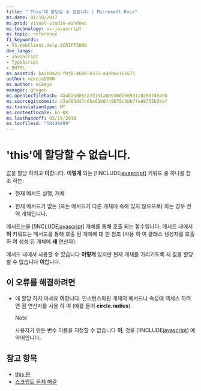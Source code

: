 ```yaml
---
title: "'This'에 할당할 수 없습니다 | Microsoft Docs"
ms.date: 01/18/2017
ms.prod: visual-studio-windows
ms.technology: vs-javascript
ms.topic: reference
f1_keywords:
- VS.WebClient.Help.SCRIPT5000
dev_langs:
- JavaScript
- TypeScript
- DHTML
ms.assetid: ba2b0a2b-f0f8-4698-b335-a4ab6c166671
author: mikejo5000
ms.author: mikejo
manager: ghogen
ms.openlocfilehash: 4a4ba5d852a7d131a88930dd66931c026074549b
ms.sourcegitcommit: d3a485d47c6ba01b0fc9878cbbb7fe88755b29af
ms.translationtype: MT
ms.contentlocale: ko-KR
ms.lasthandoff: 03/19/2019
ms.locfileid: "58149499"
---
```

# <a name="cannot-assign-to-this"></a>'this'에 할당할 수 없습니다.
값을 할당 하려고 **이**합니다. **이렇게** 되는 [!INCLUDE[javascript](../../javascript/includes/javascript-md.md)] 키워드 중 하나를 참조 하는:

- 현재 메서드 실행, 개체

- 현재 메서드가 없는 (또는 메서드가 다른 개체에 속해 있지 않으므로) 하는 경우 전역 개체입니다.

메서드는을 [!INCLUDE[javascript](../../javascript/includes/javascript-md.md)] 개체를 통해 호출 되는 함수입니다. 메서드 내에서 **이** 키워드는 메서드를 통해 호출 된 개체에 대 한 참조 (사용 하 여 클래스 생성자를 호출 하 여 생성 된 개체에 **새** 연산자).

메서드 내에서 사용할 수 있습니다 **이렇게** 있지만 현재 개체를 가리키도록 새 값을 할당할 수 없습니다 **이**합니다.

## <a name="to-correct-this-error"></a>이 오류를 해결하려면

- 에 할당 하지 마세요 **이**합니다. 인스턴스화된 개체의 메서드나 속성에 액세스 하려면 점 연산자를 사용 하 여 (예를 들어 **circle.radius**).

  > [!NOTE]
  > 사용자가 만든 변수 이름을 지정할 수 없습니다 **이**; 것을 [!INCLUDE[javascript](../../javascript/includes/javascript-md.md)] 예약어입니다.

## <a name="see-also"></a>참고 항목

- [this 문](../../javascript/reference/this-statement-javascript.md)
- [스크립트 문제 해결](../../javascript/advanced/troubleshooting-your-scripts-javascript.md)